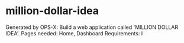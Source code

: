# million-dollar-idea
Generated by OPS-X: Build a web application called 'MILLION DOLLAR IDEA'. Pages needed: Home, Dashboard Requirements: I 
